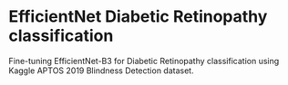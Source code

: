 # EfficientNet Diabetic Retinopathy classification
Fine-tuning EfficientNet-B3 for Diabetic Retinopathy classification using Kaggle APTOS 2019 Blindness Detection dataset.
